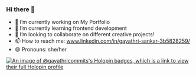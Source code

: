 ### Hi there 👋

- 🔭 I’m currently working on My Portfolio
- 🌱 I’m currently learning frontend development
- 👯 I’m looking to collaborate on different creative projects!
- 📫 How to reach me: www.linkedin.com/in/gayathri-sankar-3b5828259/
- 😄 Pronouns: she/her


[![An image of @gayathricommits's Holopin badges, which is a link to view their full Holopin profile](https://holopin.me/gayathricommits)](https://holopin.io/@gayathricommits)
